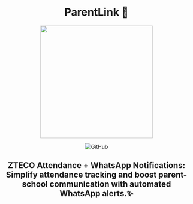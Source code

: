 <p align="center">
  <h1 align="center"> ParentLink 👀 </h1>
 <p align="center"> <img src="https://github.com/asmpro7/ParentLink/assets/114514662/0737912e-9a14-40ff-8f4f-14466dbb4af7" data-canonical-src="https://github.com/asmpro7/ParentLink/assets/114514662/0737912e-9a14-40ff-8f4f-14466dbb4af7" width="300" height="300" /><p>

 <p align="center"> <img src="https://img.shields.io/github/license/asmpro7/ParentLink" alt="GitHub"></p>
<h2 align="center" id="ParentLink">
ZTECO Attendance + WhatsApp Notifications: Simplify attendance tracking and boost parent-school communication with automated WhatsApp alerts.✨</h2>
</p>
